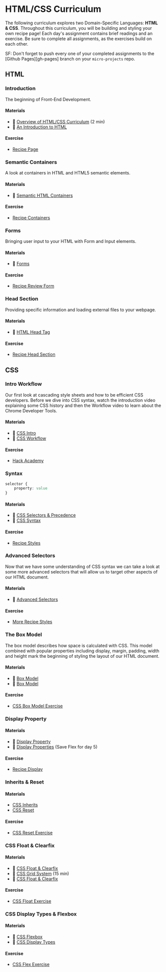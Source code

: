 # HTML/CSS Curriculum

The following curriculum explores two Domain-Specific Languages: **HTML & CSS**.
Throughout this curriculum, you will be building and styling your own recipe
page! Each day's assignment contains brief readings and an exercise. Be sure to
complete all assignments, as the exercises build on each other.

SF: Don't forget to push every one of your completed assignments to the
[Github Pages][gh-pages] branch on your `micro-projects` repo.

## HTML

### Introduction

The beginning of Front-End Development.

#### Materials

+ :book: [Overview of HTML/CSS Curriculum][html-css-overview] (2 min)
+ :book: [An Introduction to HTML][html-intro]

[html-css-overview]: readings/overview.md
[html-intro]: readings/introduction.md

#### Exercise

+ [Recipe Page][html-intro-exercise]

[html-intro-exercise]: micro-projects/html-introduction

### Semantic Containers

A look at containers in HTML and HTML5 semantic elements.

#### Materials

+ :book: [Semantic HTML Containers][html-containers]

[html-containers]: readings/containers.md

#### Exercise

+ [Recipe Containers][html-containers-exercise]

[html-containers-exercise]: micro-projects/html-containers

### Forms

Bringing user input to your HTML with Form and Input elements.

#### Materials

+ :book: [Forms][html-forms]

[html-forms]: reading/forms.md

#### Exercise

+ [Recipe Review Form][html-forms-exercise]

[html-forms-exercise]: micro-projects/html-forms

### Head Section

Providing specific information and loading external files to your webpage.

#### Materials

+ :book: [HTML Head Tag][html-head]

[html-head]: readings/head_section.md

#### Exercise

+ [Recipe Head Section][html-head-exercise]

[html-head-exercise]: micro-projects/html-head_section

## CSS

### Intro Workflow

Our first look at cascading style sheets and how to be efficient CSS developers.
Before we dive into CSS syntax, watch the introduction video explaining some CSS
history and then the Workflow video to learn about the Chrome Developer Tools.

#### Materials

+ :movie_camera: [CSS Intro][css-intro]
+ :movie_camera: [CSS Workflow][css-workflow]

[css-intro]: https://vimeo.com/151188850
[css-workflow]: https://vimeo.com/168826664

#### Exercise

+ [Hack Academy][css-intro-exercise]

[css-intro-exercise]: micro-projects/css_intro

### Syntax

```css
selector {
    property: value
}
```

#### Materials

+ :book: [CSS Selectors & Precedence][css-selectors]
+ :movie_camera: [CSS Syntax][css-syntax]

[css-selectors]: readings/css_selectors_precedence.md
[css-syntax]: https://vimeo.com/151185331

#### Exercise

+ [Recipe Styles][css-syntax-exercise]

[css-syntax-exercise]: micro-projects/css_syntax

### Advanced Selectors

Now that we have some understanding of CSS syntax we can take a look at some more advanced selectors that will allow us to target other aspects of our HTML document.

#### Materials

+ :book: [Advanced Selectors][css-adv-selectors]

[css-adv-selectors]: readings/advanced_selectors.md

#### Exercise

+ [More Recipe Styles][css-adv-selectors-exercise]

[css-adv-selectors-exercise]: micro-projects/advanced_selectors

### The Box Model

The box model describes how space is calculated with CSS. This model combined with popular properties including display, margin, padding, width and height mark the beginning of styling the layout of our HTML document.

#### Materials

+ :movie_camera: [Box Model][css-box]
+ :book: [Box Model][css-box-reading]

[css-box]: https://vimeo.com/151190177
[css-box-reading]: readings/box_model.md

#### Exercise

+ [CSS Box Model Exercise][css-box-exercise]

[css-box-exercise]: micro-projects/box_model

### Display Property

#### Materials
+ :movie_camera: [Display Property][css-display-video]
+ :book: [Display Properties][css-display-reading] (Save Flex for day 5)

[css-display-video]: https://vimeo.com/151190176
[css-display-reading]: readings/display.md

#### Exercise
+ [Recipe Display][css-display-exercise]

[css-display-exercise]: micro-projects/display_box_model

### Inherits & Reset

#### Materials
+ [CSS Inherits][css-inherits]
+ [CSS Reset][css-reset]

[css-reset]: https://vimeo.com/151190181
[css-inherits]: https://vimeo.com/151190179

#### Exercise
+ [CSS Reset Exercise][css-reset-exercise]

[css-reset-exercise]: micro-projects/css_reset

### CSS Float & Clearfix

#### Materials
+ :movie_camera: [CSS Float & Clearfix][css-float-video]
+ :movie_camera: [CSS Grid System][css-grid-video] (15 min)
+ :book: [CSS Float & Clearfix][css-float]

[css-float-video]: https://vimeo.com/151190182
[css-grid-video]: https://vimeo.com/170320160
[css-float]: readings/floats_clear_fix.md

#### Exercise
+ [CSS Float Exercise][css-float-exercise]

[css-float-exercise]: micro-projects/float

### CSS Display Types & Flexbox

#### Materials
+ :movie_camera: [CSS Flexbox][css-flex-video]
+ :book: [CSS Display Types][css-display-types]

[css-flex-video]: https://vimeo.com/170512344
[css-display-types]: readings/display.md

#### Exercise
+ [CSS Flex Exercise][css-flex-exercise]

[css-flex-exercise]: micro-projects/flex  
